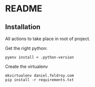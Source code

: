 # README

## Installation

All actions to take place in root of project.

Get the right python:

```
pyenv install < .python-version
```

Create the virtualenv

```
mkvirtualenv daniel.feldroy.com
pip install -r requirements.txt
```